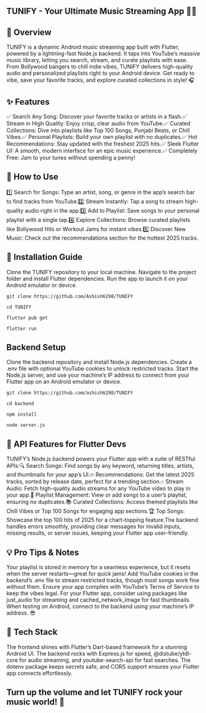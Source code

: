 
## TUNIFY - Your Ultimate Music Streaming App 🎵🚀

## 📌 Overview
TUNIFY is a dynamic Android music streaming app built with Flutter, powered by a lightning-fast Node.js backend. It taps into YouTube’s massive music library, letting you search, stream, and curate playlists with ease. From Bollywood bangers to chill indie vibes, TUNIFY delivers high-quality audio and personalized playlists right to your Android device. Get ready to vibe, save your favorite tracks, and explore curated collections in style! 🎧  

## ✨ Features
✅ Search Any Song: Discover your favorite tracks or artists in a flash.✅ Stream in High Quality: Enjoy crisp, clear audio from YouTube.✅ Curated Collections: Dive into playlists like Top 100 Songs, Punjabi Beats, or Chill Vibes.✅ Personal Playlists: Build your own playlist with no duplicates.✅ Hot Recommendations: Stay updated with the freshest 2025 hits.✅ Sleek Flutter UI: A smooth, modern interface for an epic music experience.✅ Completely Free: Jam to your tunes without spending a penny!  


## 🚀 How to Use
1️⃣ Search for Songs: Type an artist, song, or genre in the app’s search bar to find tracks from YouTube.2️⃣ Stream Instantly: Tap a song to stream high-quality audio right in the app.3️⃣ Add to Playlist: Save songs to your personal playlist with a single tap.4️⃣ Explore Collections: Browse curated playlists like Bollywood Hits or Workout Jams for instant vibes.5️⃣ Discover New Music: Check out the recommendations section for the hottest 2025 tracks.  

## 🔧 Installation Guide

Clone the TUNIFY repository to your local machine. Navigate to the project folder and install Flutter dependencies. Run the app to launch it on your Android emulator or device.  
```
git clone https://github.com/Ashish6298/TUNIFY
```
    cd TUNIFY
```
flutter pub get
```
    flutter run

## Backend Setup

Clone the backend repository and install Node.js dependencies. Create a .env file with optional YouTube cookies to unlock restricted tracks. Start the Node.js server, and use your machine’s IP address to connect from your Flutter app on an Android emulator or device.  
```
git clone https://github.com/ashish6298/TUNIFY
```
    cd backend
```
npm install
```
    node server.js


## 🎤 API Features for Flutter Devs
TUNIFY’s Node.js backend powers your Flutter app with a suite of RESTful APIs:🔍 Search Songs: Find songs by any keyword, returning titles, artists, and thumbnails for your app’s UI.🔥 Recommendations: Get the latest 2025 tracks, sorted by release date, perfect for a trending section.🎶 Stream Audio: Fetch high-quality audio streams for any YouTube video to play in your app.📜 Playlist Management: View or add songs to a user’s playlist, ensuring no duplicates.📚 Curated Collections: Access themed playlists like Chill Vibes or Top 100 Songs for engaging app sections.🏆 Top Songs: Showcase the top 100 hits of 2025 for a chart-topping feature.The backend handles errors smoothly, providing clear messages for invalid inputs, missing results, or server issues, keeping your Flutter app user-friendly.  

## 💡 Pro Tips & Notes
Your playlist is stored in memory for a seamless experience, but it resets when the server restarts—great for quick jams! Add YouTube cookies in the backend’s .env file to stream restricted tracks, though most songs work fine without them. Ensure your app complies with YouTube’s Terms of Service to keep the vibes legal. For your Flutter app, consider using packages like just_audio for streaming and cached_network_image for fast thumbnails. When testing on Android, connect to the backend using your machine’s IP address. 😎  

## 🧰 Tech Stack
The frontend shines with Flutter’s Dart-based framework for a stunning Android UI. The backend rocks with Express.js for speed, @distube/ytdl-core for audio streaming, and youtube-search-api for fast searches. The dotenv package keeps secrets safe, and CORS support ensures your Flutter app connects effortlessly.  

## Turn up the volume and let TUNIFY rock your music world! 🎵
